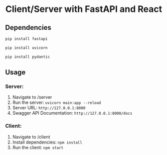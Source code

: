 <h1 align="center">Client/Server with FastAPI and React</h1>
<p>
</p>

## Dependencies
```sh
pip install fastapi
```

```sh
pip install uvicorn
```

```sh
pip install pydantic
```

## Usage

### Server:
1. Navigate to /server
2. Run the server: `uvicorn main:app --reload`
3. Server URL: `http://127.0.0.1:8000`
4. Swagger API Documentation: `http://127.0.0.1:8000/docs`

### Client:
1. Navigate to /client
2. Install dependencies: `npm install`
3. Run the client: `npm start`
